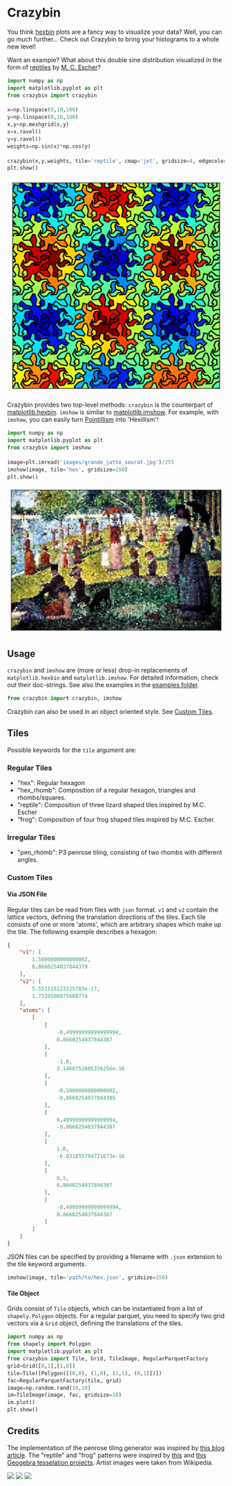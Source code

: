 # Crazybin

You think [hexbin](https://matplotlib.org/stable/api/_as_gen/matplotlib.pyplot.hexbin.html) plots are a fancy way to visualize your data? Well, you can go much further... Check out Crazybin to bring your histograms to a whole new level!

Want an example? What about this double sine distribution visualized in the form of [reptiles](https://en.wikipedia.org/wiki/Reptiles_(M._C._Escher)) by [M. C. Escher](https://en.wikipedia.org/wiki/M._C._Escher)?

```python
import numpy as np
import matplotlib.pyplot as plt
from crazybin import crazybin

x=np.linspace(0,10,100)
y=np.linspace(0,10,100)
x,y=np.meshgrid(x,y)
x=x.ravel()
y=y.ravel()
weights=np.sin(x)*np.cos(y)

crazybin(x,y,weights, tile='reptile', cmap='jet', gridsize=4, edgecolor='black')
plt.show()
```

![](examples/images/reptiles_sinewave.jpg)

Crazybin provides two top-level methods: `crazybin` is the counterpart of [matplotlib.hexbin](https://matplotlib.org/stable/api/_as_gen/matplotlib.pyplot.hexbin.html). `imshow` is similar to [matplotlib.imshow](https://matplotlib.org/stable/api/_as_gen/matplotlib.pyplot.imshow.html). For example, with `imshow`, you can easily turn [Pointillism](https://en.wikipedia.org/wiki/Pointillism) into 'Hexillism'!

```python
import numpy as np
import matplotlib.pyplot as plt
from crazybin import imshow

image=plt.imread('images/grande_jatte_seurat.jpg')/255
imshow(image, tile='hex', gridsize=150)
plt.show()
```

![](examples/images/grande_jatte_seurat.jpg)

## Usage
`crazybin` and `imshow` are (more or less) drop-in replacements of `matplotlib.hexbin` and `matplotlib.imshow`. For detailed information, check out their doc-strings. See also the examples in the [examples folder](./examples/).
```python
from crazybin import crazybin, imshow
```
Crazybin can also be used in an object oriented style. See [Custom Tiles](#tile-object).

## Tiles
Possible keywords for the `tile` argument are:
### Regular Tiles
- "hex": Regular hexagon
- "hex_rhomb": Composition of a regular hexagon, triangles and rhombs/squares.
- "reptile": Composition of three lizard shaped tiles inspired by M.C. Escher
- "frog": Composition of four frog shaped tiles inspired by M.C. Escher.

### Irregular Tiles
- "pen_rhomb": P3 penrose tiling, consisting of two rhombs with different angles.

### Custom Tiles
#### Via JSON File
Regular tiles can be read from files with `json` format. `v1` and `v2` contain the lattice vectors, defining the translation directions of the tiles. Each tile consists of one or more 'atoms', which are arbitrary shapes which make up the tile. The following example describes a hexagon:
```json
{
    "v1": [
        1.5000000000000002,
        0.8660254037844379
    ],
    "v2": [
        5.551115123125783e-17,
        1.7320508075688774
    ],
    "atoms": [
        [
            [
                -0.49999999999999994,
                0.8660254037844387
            ],
            [
                -1.0,
                2.1460752085336256e-16
            ],
            [
                -0.5000000000000002,
                -0.8660254037844385
            ],
            [
                0.49999999999999994,
                -0.8660254037844387
            ],
            [
                1.0,
                -6.031855794721673e-16
            ],
            [
                0.5,
                0.8660254037844387
            ],
            [
                -0.49999999999999994,
                0.8660254037844387
            ]
        ]
    ]
}
```
JSON files can be specified by providing a filename with `.json` extension to the tile keyword arguments.
```python
imshow(image, tile='path/to/hex.json', gridsize=150)
```

#### Tile Object
Grids consist of `Tile` objects, which can be instantiated from a list of `shapely.Polygon` objects. For a regular parquet, you need to specify two grid vectors via a `Grid` object, defining the translations of the tiles. 
```python
import numpy as np
from shapely import Polygon
import matplotlib.pyplot as plt
from crazybin import Tile, Grid, TileImage, RegularParquetFactory
grid=Grid([0,1],[1,0])
tile=Tile([Polygon([(0,0), (1,0), (1,1), (0,1)])])
fac=RegularParquetFactory(tile, grid)
image=np.random.rand(10,10)
im=TileImage(image, fac, gridsize=10)
im.plot()
plt.show()
```

## Credits
The implementation of the penrose tiling generator was inspired by [this blog article](https://preshing.com/20110831/penrose-tiling-explained/). The "reptile" and "frog" patterns were inspired by [this](https://www.geogebra.org/m/CUdKaHeC#material/vnb3vpsy) and [this](https://www.geogebra.org/m/CUdKaHeC#material/pzjk5fru) [Geogebra tesselation projects](https://www.geogebra.org/m/CUdKaHeC). Artist images were taken from Wikipedia.

<img src="https://github.com/Ockenfuss/crazybin/blob/main/examples/images/frogs_gaussian.jpg" width="30%"></img> <img src="https://github.com/Ockenfuss/crazybin/blob/main/examples/images/hex_rhomb.jpg" width="30%"></img> <img src="https://github.com/Ockenfuss/crazybin/blob/main/examples/images/great_wave.jpg" width="30%"></img>